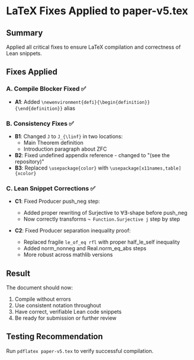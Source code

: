 # LaTeX Fixes Applied to paper-v5.tex

## Summary
Applied all critical fixes to ensure LaTeX compilation and correctness of Lean snippets.

## Fixes Applied

### A. Compile Blocker Fixed ✅
- **A1**: Added `\newenvironment{defi}{\begin{definition}}{\end{definition}}` alias

### B. Consistency Fixes ✅
- **B1**: Changed `J` to `J_{\linf}` in two locations:
  - Main Theorem definition
  - Introduction paragraph about ZFC
- **B2**: Fixed undefined appendix reference - changed to "(see the repository)"
- **B3**: Replaced `\usepackage{color}` with `\usepackage[x11names,table]{xcolor}`

### C. Lean Snippet Corrections ✅
- **C1**: Fixed Producer push_neg step:
  - Added proper rewriting of Surjective to ∀∃-shape before push_neg
  - Now correctly transforms `¬ Function.Surjective j` step by step
  
- **C2**: Fixed Producer separation inequality proof:
  - Replaced fragile `le_of_eq rfl` with proper half_le_self inequality
  - Added norm_nonneg and Real.norm_eq_abs steps
  - More robust across mathlib versions

## Result
The document should now:
1. Compile without errors
2. Use consistent notation throughout
3. Have correct, verifiable Lean code snippets
4. Be ready for submission or further review

## Testing Recommendation
Run `pdflatex paper-v5.tex` to verify successful compilation.